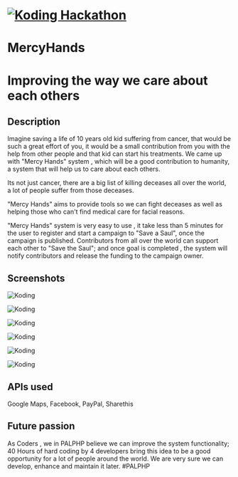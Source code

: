 [![Koding Hackathon](https://github.com/palphp/hackathon.submit/blob/master/images/badge.png "Koding Hackathon")](https://koding.com/Hackathon)
=========
MercyHands
==========

Improving the way we care about each others
=========

## Description

Imagine saving a life of 10 years old kid suffering from cancer, that would be such a great effort of you, it would be a small contribution from you with the help from other people and that kid can start his treatments.
We came up with "Mercy Hands" system , which will be a good contribution to humanity, a system that will help us to care about each others.

Its not just cancer, there are a big list of killing deceases all over the world, a lot of people suffer from those deceases.

"Mercy Hands" aims to provide tools so we can fight deceases as well as helping those who can't find medical care for facial reasons.

"Mercy Hands" system is very easy to use , it take less than 5 minutes for the user to register and start a campaign to "Save a Saul", once the campaign is published.
Contributors from all over the world can support each other to "Save the Saul"; and once goal is completed , the system will notify contributors and release the funding to the campaign owner.

## Screenshots
![Koding](http://i.imgur.com/pC6GmFt.png "Koding")

![Koding](https://koding.com/a/site.landing/images/slideshow/2x/ss-terminal.png "Koding")

![Koding](https://koding.com/a/site.landing/images/slideshow/2x/ss-terminal.png "Koding")

![Koding](https://koding.com/a/site.landing/images/slideshow/2x/ss-terminal.png "Koding")

![Koding](https://koding.com/a/site.landing/images/slideshow/2x/ss-terminal.png "Koding")

![Koding](https://koding.com/a/site.landing/images/slideshow/2x/ss-terminal.png "Koding")

## APIs used
Google Maps, Facebook, PayPal, Sharethis

## Future passion
As Coders , we in PALPHP believe  we can improve the system functionality; 40 Hours of hard coding by 4 developers bring this idea to be a good opportunity for a lot of people around the world.
We are very sure we can develop, enhance and maintain it later.
#PALPHP
